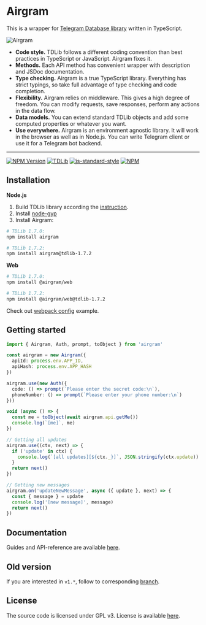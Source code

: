 # Airgram

This is a wrapper for [Telegram Database library](https://github.com/tdlib/td) written in TypeScript.

![Airgram](readme-banner.svg)


- **Code style.** TDLib follows a different coding convention than best practices in TypeScript or JavaScript. Airgram fixes it.
- **Methods.** Each API method has convenient wrapper with description and JSDoc documentation.
- **Type checking.** Airgram is a true TypeScript library. Everything has strict typings, so take full advantage of type checking and code completion. 
- **Flexibility.** Airgram relies on middleware. This gives a high degree of freedom. You can modify requests, save responses, perform any actions in the data flow. 
- **Data models.** You can extend standard TDLib objects and add some computed properties or whatever you want. 
- **Use everywhere.** Airgram is an environment agnostic library. It will work in the browser as well as in Node.js. You can write Telegram client or use it for a Telegram bot backend. 

___

[![NPM Version](https://img.shields.io/npm/v/airgram.svg?style=flat-square)](https://www.npmjs.com/package/airgram)
[![TDLib](https://img.shields.io/badge/tdlib-v1.7.2-%2335ADE1)](https://github.com/tdlib/td)
[![js-standard-style](https://img.shields.io/badge/code%20style-standard-brightgreen.svg?style=flat-square)](http://standardjs.com/)
[![NPM](https://img.shields.io/npm/l/airgram)](https://github.com/airgram/airgram/blob/master/LICENSE)
<!-- [![node](https://img.shields.io/node/v/airgram.svg?style=flat-square)](https://www.npmjs.com/package/airgram) -->

## Installation
**Node.js**
1. Build TDLib library according the [instruction](https://github.com/tdlib/td#building).
2. Install [node-gyp](https://github.com/nodejs/node-gyp#installation)
3. Install Airgram:
```bash
# TDLib 1.7.0:
npm install airgram

# TDLib 1.7.2:
npm install airgram@tdlib-1.7.2
```
**Web**
```bash
# TDLib 1.7.0:
npm install @airgram/web

# TDLib 1.7.2:
npm install @airgram/web@tdlib-1.7.2
```

Check out [webpack config](https://github.com/airgram/airgram/tree/master/examples/webpack-config) example.

## Getting started
```typescript
import { Airgram, Auth, prompt, toObject } from 'airgram'

const airgram = new Airgram({
  apiId: process.env.APP_ID,
  apiHash: process.env.APP_HASH
})

airgram.use(new Auth({
  code: () => prompt(`Please enter the secret code:\n`),
  phoneNumber: () => prompt(`Please enter your phone number:\n`)
}))

void (async () => {
  const me = toObject(await airgram.api.getMe())
  console.log(`[me]`, me)
})

// Getting all updates
airgram.use((ctx, next) => {
  if ('update' in ctx) {
    console.log(`[all updates][${ctx._}]`, JSON.stringify(ctx.update))
  }
  return next()
})

// Getting new messages
airgram.on('updateNewMessage', async ({ update }, next) => {
  const { message } = update
  console.log('[new message]', message)
  return next()
})
```

## Documentation
Guides and API-reference are available [here](https://airgram.netlify.app).

## Old version
If you are interested in `v1.*`, follow to corresponding [branch](https://github.com/airgram/airgram/tree/v1).

## License

The source code is licensed under GPL v3. License is available [here](/LICENSE).
